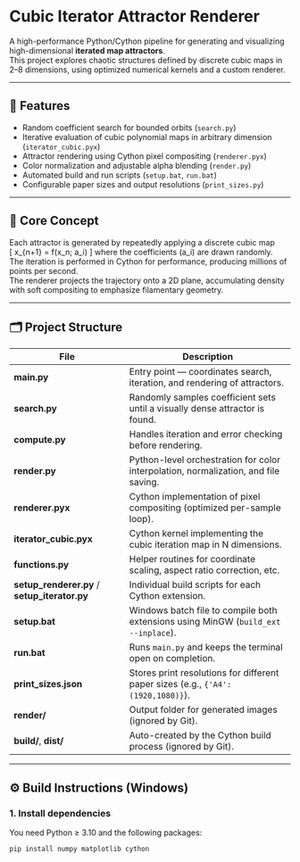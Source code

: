 # Cubic Iterator Attractor Renderer

A high-performance Python/Cython pipeline for generating and visualizing high-dimensional **iterated map attractors**.  
This project explores chaotic structures defined by discrete cubic maps in 2–8 dimensions, using optimized numerical kernels and a custom renderer.

---

## 🔧 Features

- Random coefficient search for bounded orbits (`search.py`)
- Iterative evaluation of cubic polynomial maps in arbitrary dimension (`iterator_cubic.pyx`)
- Attractor rendering using Cython pixel compositing (`renderer.pyx`)
- Color normalization and adjustable alpha blending (`render.py`)
- Automated build and run scripts (`setup.bat`, `run.bat`)
- Configurable paper sizes and output resolutions (`print_sizes.py`)

---

## 🧠 Core Concept

Each attractor is generated by repeatedly applying a discrete cubic map  
\[
x_{n+1} = f(x_n; a_i)
\]
where the coefficients \(a_i\) are drawn randomly.  
The iteration is performed in Cython for performance, producing millions of points per second.  
The renderer projects the trajectory onto a 2D plane, accumulating density with soft compositing to emphasize filamentary geometry.

---

## 🗂️ Project Structure

| File | Description |
|------|--------------|
| **main.py** | Entry point — coordinates search, iteration, and rendering of attractors. |
| **search.py** | Randomly samples coefficient sets until a visually dense attractor is found. |
| **compute.py** | Handles iteration and error checking before rendering. |
| **render.py** | Python-level orchestration for color interpolation, normalization, and file saving. |
| **renderer.pyx** | Cython implementation of pixel compositing (optimized per-sample loop). |
| **iterator_cubic.pyx** | Cython kernel implementing the cubic iteration map in N dimensions. |
| **functions.py** | Helper routines for coordinate scaling, aspect ratio correction, etc. |
| **setup_renderer.py** / **setup_iterator.py** | Individual build scripts for each Cython extension. |
| **setup.bat** | Windows batch file to compile both extensions using MinGW (`build_ext --inplace`). |
| **run.bat** | Runs `main.py` and keeps the terminal open on completion. |
| **print_sizes.json** | Stores print resolutions for different paper sizes (e.g., `{'A4': (1920,1080)}`). |
| **render/** | Output folder for generated images (ignored by Git). |
| **build/**, **dist/** | Auto-created by the Cython build process (ignored by Git). |

---

## ⚙️ Build Instructions (Windows)

### 1. Install dependencies
You need Python ≥ 3.10 and the following packages:
```bash
pip install numpy matplotlib cython
